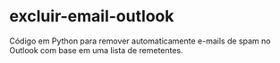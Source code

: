 # excluir-email-outlook
Código em Python para remover automaticamente e-mails de spam no Outlook com base em uma lista de remetentes.
